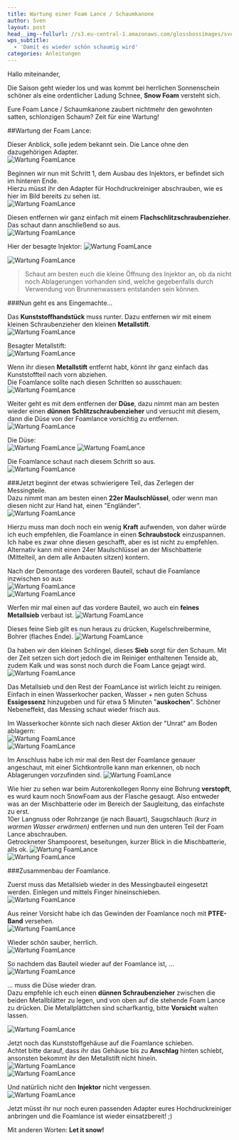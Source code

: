 ```yaml
---
title: Wartung einer Foam Lance / Schaumkanone
author: Sven
layout: post
head__img--fullurl: //s3.eu-central-1.amazonaws.com/glossbossimages/sven/wartung/foamlance/Foamlance01.JPG
wps_subtitle:
  - 'Damit es wieder schön schaumig wird'   
categories: Anleitungen
---
```


Hallo miteinander,

Die Saison geht wieder los und was kommt bei herrlichen Sonnenschein schöner als eine ordentlicher Ladung Schnee, **Snow Foam** versteht sich.

Eure Foam Lance / Schaumkanone zaubert nichtmehr den gewohnten satten, schlonzigen Schaum? Zeit für eine Wartung!   
   
   

##Wartung der Foam Lance:

Dieser Anblick, solle jedem bekannt sein. Die Lance ohne den dazugehörigen Adapter.   
![Wartung FoamLance](//s3.eu-central-1.amazonaws.com/glossbossimages/sven/wartung/foamlance/Foamlance01.JPG)

Beginnen wir nun mit Schritt 1, dem Ausbau des Injektors, er befindet sich im hinteren Ende.   
Hierzu müsst ihr den Adapter für Hochdruckreiniger abschrauben, wie es hier im Bild bereits zu sehen ist.   
![Wartung FoamLance](//s3.eu-central-1.amazonaws.com/glossbossimages/sven/wartung/foamlance/Foamlance01.JPG) 

Diesen entfernen wir ganz einfach mit einem **Flachschlitzschraubenzieher**. Das schaut dann anschließend so aus.   
![Wartung FoamLance](//s3.eu-central-1.amazonaws.com/glossbossimages/sven/wartung/foamlance/Foamlance03.JPG)   

Hier der besagte Injektor:
![Wartung FoamLance](//s3.eu-central-1.amazonaws.com/glossbossimages/sven/wartung/foamlance/Foamlance08.JPG)

![Wartung FoamLance](//s3.eu-central-1.amazonaws.com/glossbossimages/sven/wartung/foamlance/Foamlance09.JPG)

> Schaut am besten euch die kleine Öffnung des Injektor an, ob da nicht noch Ablagerungen vorhanden sind, welche gegebenfalls durch Verwendung von Brunnenwassers entstanden sein können.   


###Nun geht es ans Eingemachte...

Das **Kunststoffhandstück** muss runter.
Dazu entfernen wir mit einem kleinen Schraubenzieher den kleinen **Metallstift**.   
![Wartung FoamLance](//s3.eu-central-1.amazonaws.com/glossbossimages/sven/wartung/foamlance/Foamlance04.JPG)

Besagter Metallstift:   
![Wartung FoamLance](//s3.eu-central-1.amazonaws.com/glossbossimages/sven/wartung/foamlance/Foamlance06.JPG)

Wenn ihr diesen **Metallstift** entfernt habt, könnt ihr ganz einfach das Kunststoffteil nach vorn abziehen.   
Die Foamlance sollte nach diesen Schritten so ausschauen:   
![Wartung FoamLance](//s3.eu-central-1.amazonaws.com/glossbossimages/sven/wartung/foamlance/Foamlance07.JPG)

Weiter geht es mit dem entfernen der **Düse**, dazu nimmt man am besten wieder einen **dünnen** **Schlitzschraubenzieher** und versucht mit diesem, dann die Düse von der Foamlance vorsichtig zu entfernen.   
![Wartung FoamLance](//s3.eu-central-1.amazonaws.com/glossbossimages/sven/wartung/foamlance/Foamlance10.JPG)

Die Düse:   
![Wartung FoamLance](//s3.eu-central-1.amazonaws.com/glossbossimages/sven/wartung/foamlance/Foamlance11.JPG)
![Wartung FoamLance](//s3.eu-central-1.amazonaws.com/glossbossimages/sven/wartung/foamlance/Foamlance12.JPG)
   

Die Foamlance schaut nach diesem Schritt so aus.   
![Wartung FoamLance](//s3.eu-central-1.amazonaws.com/glossbossimages/sven/wartung/foamlance/Foamlance13.JPG)


###Jetzt beginnt der etwas schwierigere Teil, das Zerlegen der Messingteile.  
Dazu nimmt man am besten einen **22er Maulschlüssel**, oder wenn man diesen nicht zur Hand hat, einen "Engländer".   
![Wartung FoamLance](//s3.eu-central-1.amazonaws.com/glossbossimages/sven/wartung/foamlance/Foamlance14.JPG)

Hierzu muss man doch noch ein wenig **Kraft** aufwenden, von daher würde ich euch empfehlen, die Foamlance in einen **Schraubstock** einzuspannen. Ich habe es zwar ohne diesen geschafft, aber es ist nicht zu empfehlen. Alternativ kann mit einen 24er Maulschlüssel an der Mischbatterie (Mittelteil, an dem alle Anbauten sitzen) kontern.   

Nach der Demontage des vorderen Bauteil, schaut die Foamlance inzwischen so aus:   
![Wartung FoamLance](//s3.eu-central-1.amazonaws.com/glossbossimages/sven/wartung/foamlance/Foamlance15.JPG)   
![Wartung FoamLance](//s3.eu-central-1.amazonaws.com/glossbossimages/sven/wartung/foamlance/Foamlance16.JPG)   


Werfen mir mal einen auf das vordere Bauteil, wo auch ein **feines Metallsieb** verbaut ist.
![Wartung FoamLance](//s3.eu-central-1.amazonaws.com/glossbossimages/sven/wartung/foamlance/Foamlance18.JPG)

Dieses feine Sieb gilt es nun heraus zu drücken, Kugelschreibermine, Bohrer (flaches Ende).
![Wartung FoamLance](//s3.eu-central-1.amazonaws.com/glossbossimages/sven/wartung/foamlance/Foamlance19.JPG)

Da haben wir den kleinen Schlingel, dieses **Sieb** sorgt für den Schaum. Mit der Zeit setzen sich dort jedoch die im Reiniger enthaltenen Tenside ab, zudem Kalk und was sonst noch durch die Foam Lance gejagt wird.   
![Wartung FoamLance](//s3.eu-central-1.amazonaws.com/glossbossimages/sven/wartung/foamlance/Foamlance20.JPG)

Das Metallsieb und den Rest der FoamLance ist wirlich leicht zu reinigen.   
Einfach in einen Wasserkocher packen, Wasser + nen guten Schuss **Essigessenz** hinzugeben und für etwa 5 Minuten "**auskochen**". Schöner Nebeneffekt, das Messing schaut wieder frisch aus.      

Im Wasserkocher könnte sich nach dieser Aktion der "Unrat" am Boden ablagern:   
![Wartung FoamLance](//s3.eu-central-1.amazonaws.com/glossbossimages/sven/wartung/foamlance/Foamlance31.JPG)   
![Wartung FoamLance](//s3.eu-central-1.amazonaws.com/glossbossimages/sven/wartung/foamlance/Foamlance32.JPG)   

    
      
Im Anschluss habe ich mir mal den Rest der Foamlance genauer angeschaut, mit einer Sichtkontrolle kann man erkennen, ob noch Ablagerungen vorzufinden sind.
![Wartung FoamLance](//s3.eu-central-1.amazonaws.com/glossbossimages/sven/wartung/foamlance/Foamlance17.JPG)   

Wie hier zu sehen war beim Autorenkollegen Ronny eine Bohrung **verstopft**, es wurd kaum noch SnowFoam aus der Flasche gesaugt.  Also entweder was an der Mischbatterie oder im Bereich der Saugleitung, das einfachste zu erst.   
10er Langnuss oder Rohrzange (je nach Bauart), Saugschlauch *(kurz in warmen Wasser erwärmen)* entfernen und nun den unteren Teil der Foam Lance abschrauben.   
Getrockneter Shampoorest, beseitungen, kurzer Blick in die Mischbatterie, alls ok.
![Wartung FoamLance](//s3.eu-central-1.amazonaws.com/glossbossimages/sven/wartung/foamlance/Foamlance29.JPG)   
![Wartung FoamLance](//s3.eu-central-1.amazonaws.com/glossbossimages/sven/wartung/foamlance/Foamlance30.JPG)   
 

###Zusammenbau der Foamlance.

Zuerst muss das Metallsieb wieder in des Messingbauteil eingesetzt werden. Einlegen und mittels Finger hineinschieben.   
![Wartung FoamLance](//s3.eu-central-1.amazonaws.com/glossbossimages/sven/wartung/foamlance/Foamlance21.JPG)

Aus reiner Vorsicht habe ich das Gewinden der Foamlance noch mit **PTFE-Band** versehen.   
![Wartung FoamLance](//s3.eu-central-1.amazonaws.com/glossbossimages/sven/wartung/foamlance/Foamlance22.JPG)

Wieder schön sauber, herrlich.   
![Wartung FoamLance](//s3.eu-central-1.amazonaws.com/glossbossimages/sven/wartung/foamlance/Foamlance23.JPG)

So nachdem das Bauteil wieder auf der Foamlance ist, ...  
![Wartung FoamLance](//s3.eu-central-1.amazonaws.com/glossbossimages/sven/wartung/foamlance/Foamlance24.JPG)

... muss die Düse wieder dran.   
Dazu empfehle ich euch einen **dünnen Schraubenzieher** zwischen die beiden Metallblätter zu legen, und von oben auf die stehende Foam Lance zu drücken. Die Metallplättchen sind scharfkantig, bitte **Vorsicht** walten lassen.

![Wartung FoamLance](//s3.eu-central-1.amazonaws.com/glossbossimages/sven/wartung/foamlance/Foamlance25.JPG)   

Jetzt noch das Kunststoffgehäuse auf die Foamlance schieben.   
Achtet bitte darauf, dass ihr das Gehäuse bis zu **Anschlag** hinten schiebt, ansonsten bekommt ihr den Metallstift nicht hinein.   
![Wartung FoamLance](//s3.eu-central-1.amazonaws.com/glossbossimages/sven/wartung/foamlance/Foamlance27.JPG)   
![Wartung FoamLance](//s3.eu-central-1.amazonaws.com/glossbossimages/sven/wartung/foamlance/Foamlance26.JPG)   


Und natürlich nicht den **Injektor** nicht vergessen.   
![Wartung FoamLance](//s3.eu-central-1.amazonaws.com/glossbossimages/sven/wartung/foamlance/Foamlance28.JPG)



Jetzt müsst ihr nur noch euren passenden Adapter eures Hochdruckreiniger anbringen und die Foamlance ist wieder einsatzbereit! ;)

Mit anderen Worten: **Let it snow!**
